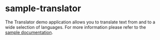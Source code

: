sample-translator
=================

The Translator demo application allows you to translate text from and to a wide selection of languages. For more information please refer to the [sample documentation](http://docs.icenium.com/sample-apps/translator).
